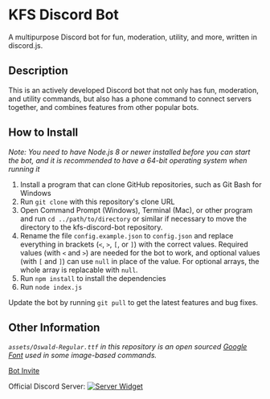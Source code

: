# KFS Discord Bot

A multipurpose Discord bot for fun, moderation, utility, and more, written in discord.js.

## Description

This is an actively developed Discord bot that not only has fun, moderation, and utility commands, but also has a phone command to connect servers together, and combines features from other popular bots.

## How to Install

*Note: You need to have Node.js 8 or newer installed before you can start the bot, and it is recommended to have a 64-bit operating system when running it*

1. Install a program that can clone GitHub repositories, such as Git Bash for Windows
2. Run `git clone` with this repository's clone URL
3. Open Command Prompt (Windows), Terminal (Mac), or other program and run `cd ../path/to/directory` or similar if necessary to move the directory to the kfs-discord-bot repository.
4. Rename the file `config.example.json` to `config.json` and replace everything in brackets (`<`, `>`, `[`, or `]`) with the correct values. Required values (with `<` and `>`) are needed for the bot to work, and optional values (with `[` and `]`) can use `null` in place of the value. For optional arrays, the whole array is replacable with `null`.
5. Run `npm install` to install the dependencies
6. Run `node index.js`

Update the bot by running `git pull` to get the latest features and bug fixes.

## Other Information

*`assets/Oswald-Regular.ttf` in this repository is an open sourced [Google Font](https://developers.google.com/fonts) used in some image-based commands.*

[Bot Invite](https://discordapp.com/oauth2/authorize?client_id=333058410465722368&permissions=405921878&scope=bot)

Official Discord Server: [![Server Widget](https://discordapp.com/api/guilds/308063187696091140/widget.png)](https://discord.gg/yB8TvWU)
